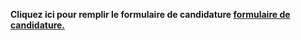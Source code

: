 **Cliquez ici pour remplir le formulaire de candidature  [formulaire de candidature.](https://docs.google.com/forms/d/e/1FAIpQLSehnzM0D1QYOz6aHXsRQgDyHnJIxyMxpGj_Xo7uy9nnrddmzA/viewform?usp=sf_link)**

